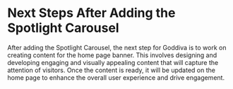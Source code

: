 # Next Steps After Adding the Spotlight Carousel

After adding the Spotlight Carousel, the next step for Goddiva is to work on creating content for the home page banner. This involves designing and developing engaging and visually appealing content that will capture the attention of visitors. Once the content is ready, it will be updated on the home page to enhance the overall user experience and drive engagement.